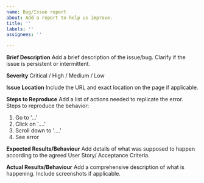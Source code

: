 ```yaml
---
name: Bug/Issue report
about: Add a report to help us improve.
title: ''
labels: ''
assignees: ''

---
```


**Brief Description**
Add a brief description of the issue/bug. Clarify if the issue is persistent or intermittent.

**Severity**
Critical / High / Medium / Low

**Issue Location**
Include the URL and exact location on the page if applicable.

**Steps to Reproduce**
Add a list of actions needed to replicate the error.
Steps to reproduce the behavior:
1. Go to '...'
2. Click on '....'
3. Scroll down to '....'
4. See error

**Expected Results/Behaviour**
Add details of what was supposed to happen according to the agreed User Story/ Acceptance Criteria.

**Actual Results/Behaviour**
Add a comprehensive description of what is happening. Include screenshots if applicable.

